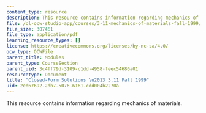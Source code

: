 ```yaml
---
content_type: resource
description: This resource contains information regarding mechanics of materials.
file: /ol-ocw-studio-app/courses/3-11-mechanics-of-materials-fall-1999/2ed676922db750766161cdd004b2270a_MIT3_11F99_airy.pdf
file_size: 307461
file_type: application/pdf
learning_resource_types: []
license: https://creativecommons.org/licenses/by-nc-sa/4.0/
ocw_type: OCWFile
parent_title: Modules
parent_type: CourseSection
parent_uid: 3c4ff79d-3109-c1dd-4958-feec54686a01
resourcetype: Document
title: "Closed-Form Solutions \u2013 3.11 Fall 1999"
uid: 2ed67692-2db7-5076-6161-cdd004b2270a
---
```

This resource contains information regarding mechanics of materials.